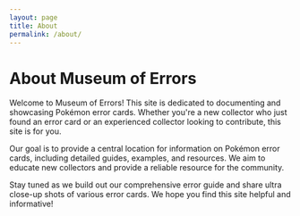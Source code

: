 ```yaml
---
layout: page
title: About
permalink: /about/
---
```


<div class="container">
  <h1>About Museum of Errors</h1>
  <p>Welcome to Museum of Errors! This site is dedicated to documenting and showcasing Pokémon error cards. Whether you're a new collector who just found an error card or an experienced collector looking to contribute, this site is for you.</p>
  <p>Our goal is to provide a central location for information on Pokémon error cards, including detailed guides, examples, and resources. We aim to educate new collectors and provide a reliable resource for the community.</p>
  <p>Stay tuned as we build out our comprehensive error guide and share ultra close-up shots of various error cards. We hope you find this site helpful and informative!</p>
</div>